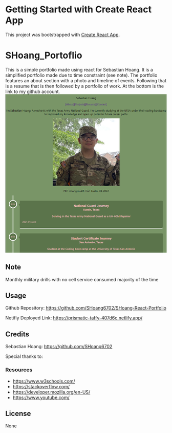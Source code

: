 # Getting Started with Create React App

This project was bootstrapped with [Create React App](https://github.com/facebook/create-react-app).

# SHoang_Portoflio
This is a simple portfolio made using react for Sebastian Hoang. It is a simplified portfolio made due to time constraint (see note). The portfolio features an about section with a photo and timeline of events. Following that is a resume that is then followed by a portfolio of work. At the bottom is the link to my github account.
![Render](./public/images/portfolio.png)

## Note
Monthly military drills with no cell service consumed majority of the time


## Usage

Github Repository:
https://github.com/SHoang6702/SHoang-React-Portfolio

Netifly Deployed Link:
https://prismatic-taffy-407d6c.netlify.app/

## Credits
Sebastian Hoang: https://github.com/SHoang6702

Special thanks to:
### Resources
- https://www.w3schools.com/
- https://stackoverflow.com/
- https://developer.mozilla.org/en-US/
- https://www.youtube.com/

## License
None